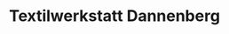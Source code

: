 ---
title: "Textilwerkstatt Dannenberg"
url: /dannenberg-elbe/textilwerkstatt-dannenberg/
shop: Textil
---